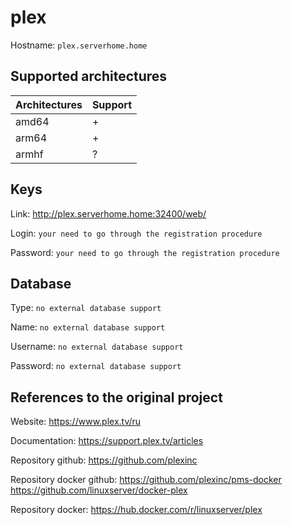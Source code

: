 # plex
Hostname: `plex.serverhome.home`

## Supported architectures
| Architectures | Support |
| :------------ | :------ |
| amd64         | +       |
| arm64         | +       |
| armhf         | ?       |

## Keys
Link: http://plex.serverhome.home:32400/web/

Login: `your need to go through the registration procedure`

Password: `your need to go through the registration procedure`

## Database
Type: `no external database support`

Name: `no external database support`

Username: `no external database support`

Password: `no external database support`

## References to the original project
Website: https://www.plex.tv/ru

Documentation: https://support.plex.tv/articles

Repository github: https://github.com/plexinc

Repository docker github: https://github.com/plexinc/pms-docker https://github.com/linuxserver/docker-plex

Repository docker: https://hub.docker.com/r/linuxserver/plex

